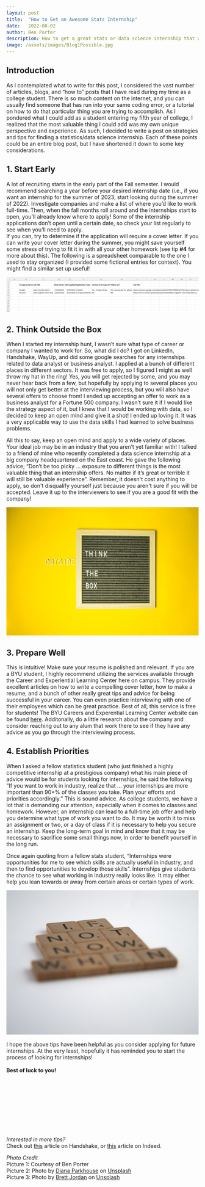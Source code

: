 ```yaml
---
layout: post
title:  "How to Get an Awesome Stats Internship"
date:   2022-08-02
author: Ben Porter
description: How to get a great stats or data science internship that will set you up for success after graduation
image: /assets/images/Blog1Possible.jpg
---
```


## Introduction
As I contemplated what to write for this post, I considered the vast number of articles, blogs, and “how to” posts that I have read during my time as a college student. There is so much content on the internet, and you can usually find someone that has run into your same coding error, or a tutorial on how to do that particular thing you are trying to accomplish. As I pondered what I could add as a student entering my fifth year of college, I realized that the most valuable thing I could add was my own unique perspective and experience. As such, I decided to write a post on strategies and tips for finding a statistics/data science internship. Each of these points could be an entire blog post, but I have shortened it down to some key considerations. 

## 1.	Start Early
A lot of recruiting starts in the early part of the Fall semester. I would recommend searching a year before your desired internship date (i.e., if you want an internship for the summer of 2023, start looking during the summer of 2022). Investigate companies and make a list of where you’d like to work full-time. Then, when the fall months roll around and the internships start to open, you’ll already know where to apply! Some of the internship applications don’t open until a certain date, so check your list regularly to see when you’ll need to apply. <br>
If you can, try to determine if the application will require a cover letter. If you can write your cover letter during the summer, you might save yourself some stress of trying to fit it in with all your other homework (see tip **#4** for more about this). The following is a spreadsheet comparable to the one I used to stay organized (I provided some fictional entries for context). You might find a similar set up useful! 

![Excel Screenshot](https://raw.githubusercontent.com/BenP33/stat386-projects/main/assets/images/Blog1ExcelScreenshot.png)

## 2.	Think Outside the Box
When I started my internship hunt, I wasn’t sure what type of career or company I wanted to work for. So, what did I do? I got on LinkedIn, Handshake, WayUp, and did some google searches for any internships related to data analyst or business analyst. I applied at a bunch of different places in different sectors. It was free to apply, so I figured I might as well throw my hat in the ring! Yes, you will get rejected by some, and you may never hear back from a few, but hopefully by applying to several places you will not only get better at the interviewing process, but you will also have several offers to choose from! I ended up accepting an offer to work as a business analyst for a Fortune 500 company. I wasn’t sure it if I would like the strategy aspect of it, but I knew that I would be working with data, so I decided to keep an open mind and give it a shot! I ended up loving it. It was a very applicable way to use the data skills I had learned to solve business problems. 

All this to say, keep an open mind and apply to a wide variety of places. Your ideal job may be in an industry that you aren’t yet familiar with!  I talked to a friend of mine who recently completed a data science internship at a big company headquartered on the East coast. He gave the following advice; “Don’t be too picky ... exposure to different things is the most valuable thing that an internship offers. No matter if it’s great or terrible it will still be valuable experience”. Remember, it doesn't cost anything to apply, so don't disqualify yourself just because you aren't sure if you will be accepted. Leave it up to the interviewers to see if you are a good fit with the company!

![Think Outside the Box Picture](https://raw.githubusercontent.com/BenP33/stat386-projects/main/assets/images/Blog1Box.jpg)

## 3.	Prepare Well
This is intuitive! Make sure your resume is polished and relevant. If you are a BYU student, I highly recommend utilizing the services available through the Career and Experiential Learning Center here on campus. They provide excellent articles on how to write a compelling cover letter, how to make a resume, and a bunch of other really great tips and advice for being successful in your career. You can even practice interviewing with one of their employees which can be great practice. Best of all, this service is free for students! The BYU Careers and Experential Learning Center website can be found [here](https://careers.byu.edu/). Additonally, do a little research about the company and consider reaching out to any alum that work there to see if they have any advice as you go through the interviewing process.

## 4.	Establish Priorities
When I asked a fellow statistics student (who just finished a highly competitive internship at a prestigious company) what his main piece of advice would be for students looking for internships, he said the following “If you want to work in industry, realize that ... your internships are more important than 90+% of the classes you take. Plan your efforts and priorities accordingly.” This is sound advice. As college students, we have a lot that is demanding our attention, especially when it comes to classes and homework. However, an internship can lead to a full-time job offer and help you determine what type of work you want to do. It may be worth it to miss an assignment or two, or a day of class if it is necessary to help you secure an internship. Keep the long-term goal in mind and know that it may be necessary to sacrifice some small things now, in order to benefit yourself in the long run. 

Once again quoting from a fellow stats student, “Internships were opportunities for me to see which skills are actually useful in industry, and then to find opportunities to develop those skills”. Internships give students the chance to see what working in industry really looks like. It may either help you lean towards or away from certain areas or certain types of work. 

![If Not Now When?](https://raw.githubusercontent.com/BenP33/stat386-projects/main/assets/images/Blog1IfNotNow.jpg)

I hope the above tips have been helpful as you consider applying for future internships. At the very least, hopefully it has reminded you to start the process of looking for internships! 
<br>
<br>
**Best of luck to you!**

<br>
<br>
<br>
<br>
<br>
<br>
<br>
<br>

*Interested in more tips?*<br>
Check out [this](https://joinhandshake.com/blog/students/5-ways-college-students-are-landing-internships-right-now/) article on Handshake, or [this](https://www.indeed.com/career-advice/career-development/what-to-expect-during-an-internship-interview) article on Indeed. 

*Photo Credit* <br>
Picture 1: Courtesy of Ben Porter <br>
Picture 2: Photo by <a href="https://unsplash.com/@ditakesphotos?utm_source=unsplash&utm_medium=referral&utm_content=creditCopyText">Diana Parkhouse</a> on <a href="https://unsplash.com/s/photos/outside-the-box?utm_source=unsplash&utm_medium=referral&utm_content=creditCopyText">Unsplash</a> <br>
Picture 3: Photo by <a href="https://unsplash.com/@brett_jordan?utm_source=unsplash&utm_medium=referral&utm_content=creditCopyText">Brett Jordan</a> on <a href="https://unsplash.com/s/photos/to-do-list?utm_source=unsplash&utm_medium=referral&utm_content=creditCopyText">Unsplash</a> <br>
<br>
